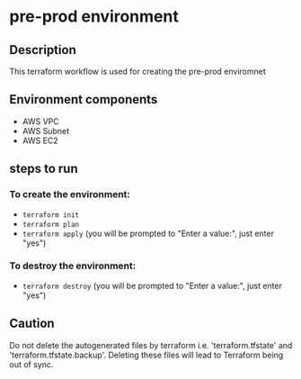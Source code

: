 # pre-prod environment

## Description
This terraform workflow is used for creating the pre-prod enviromnet

## Environment components
* AWS VPC
* AWS Subnet
* AWS EC2

## steps to run

### To create the environment:
* `terraform init`
* `terraform plan`
* `terraform apply` (you will be prompted to "Enter a value:", just enter "yes")

### To destroy the environment:
* `terraform destroy` (you will be prompted to "Enter a value:", just enter "yes")

## Caution
Do not delete the autogenerated files by terraform i.e. 'terraform.tfstate' and 'terraform.tfstate.backup'. Deleting these files will lead to Terraform being out of sync.

